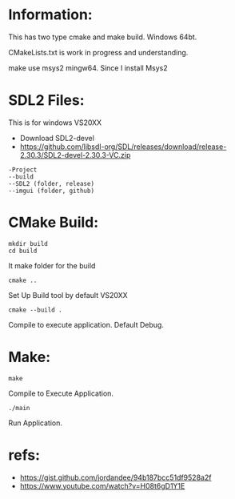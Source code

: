 
# Information:
  This has two type cmake and make build. Windows 64bt.

  CMakeLists.txt is work in progress and understanding.

  make use msys2 mingw64. Since I install Msys2


# SDL2 Files:
  This is for windows VS20XX

 - Download SDL2-devel
 - https://github.com/libsdl-org/SDL/releases/download/release-2.30.3/SDL2-devel-2.30.3-VC.zip

```
-Project
--build
--SDL2 (folder, release)
--imgui (folder, github)
```

# CMake Build:

```
mkdir build
cd build
```
  It make folder for the build
```
cmake ..
```
  Set Up Build tool by default VS20XX
```
cmake --build .
```
  Compile to execute application. Default Debug.

# Make:
```
make
```
  Compile to Execute Application.

```
./main
```
  Run Application.


# refs:
 - https://gist.github.com/jordandee/94b187bcc51df9528a2f
 - https://www.youtube.com/watch?v=H08t6gD1Y1E
